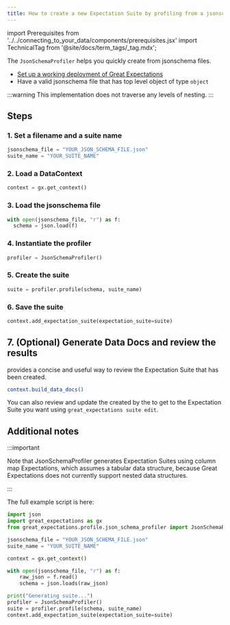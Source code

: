 ```yaml
---
title: How to create a new Expectation Suite by profiling from a jsonschema file
---
```

import Prerequisites from '../../connecting_to_your_data/components/prerequisites.jsx'
import TechnicalTag from '@site/docs/term_tags/_tag.mdx';

The ``JsonSchemaProfiler`` helps you quickly create <TechnicalTag tag="expectation_suite" text="Expectation Suites" /> from jsonschema files.

<Prerequisites>

- [Set up a working deployment of Great Expectations](../../../tutorials/getting_started/tutorial_overview.md)
- Have a valid jsonschema file that has top level object of type `object`

</Prerequisites>

:::warning
This implementation does not traverse any levels of nesting.
:::

## Steps

### 1. Set a filename and a suite name

```python
jsonschema_file = "YOUR_JSON_SCHEMA_FILE.json"
suite_name = "YOUR_SUITE_NAME"
```

### 2. Load a DataContext

```python
context = gx.get_context()
```

### 3. Load the jsonschema file

```python
with open(jsonschema_file, "r") as f:
  schema = json.load(f)
```

### 4. Instantiate the profiler

```python
profiler = JsonSchemaProfiler()
```

### 5. Create the suite

```python
suite = profiler.profile(schema, suite_name)
```

### 6. Save the suite

```python
context.add_expectation_suite(expectation_suite=suite)
```

## 7. (Optional) Generate Data Docs and review the results

<TechnicalTag tag="data_docs" text="Data Docs" /> provides a concise and useful way to review the Expectation Suite that has been created.

```bash
context.build_data_docs()
```

You can also review and update the <TechnicalTag tag="expectation" text="Expectations" /> created by the <TechnicalTag tag="profiler" text="Profiler" /> to get to the Expectation Suite you want using ``great_expectations suite edit``.

## Additional notes

:::important

Note that JsonSchemaProfiler generates Expectation Suites using column map Expectations, which assumes a tabular data structure, because Great Expectations does not currently support nested data structures.

:::

The full example script is here:

```python
import json
import great_expectations as gx
from great_expectations.profile.json_schema_profiler import JsonSchemaProfiler

jsonschema_file = "YOUR_JSON_SCHEMA_FILE.json"
suite_name = "YOUR_SUITE_NAME"

context = gx.get_context()

with open(jsonschema_file, "r") as f:
    raw_json = f.read()
    schema = json.loads(raw_json)

print("Generating suite...")
profiler = JsonSchemaProfiler()
suite = profiler.profile(schema, suite_name)
context.add_expectation_suite(expectation_suite=suite)
```

